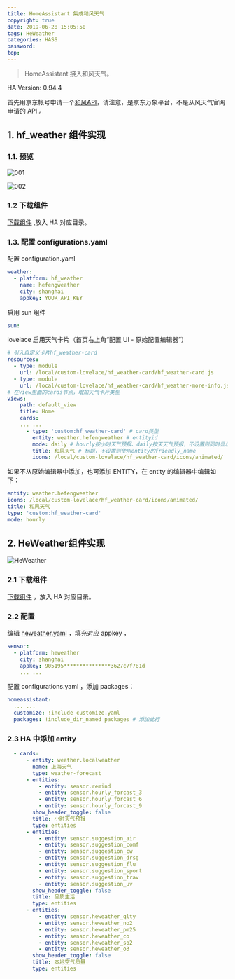 ```yaml
---
title: HomeAssistant 集成和风天气
copyright: true
date: 2019-06-28 15:05:50
tags: HeWeather
categories: HASS
password:
top:
---
```


> HomeAssistant 接入和风天气。

<!--more-->

HA Version: 0.94.4

首先用京东帐号申请一个[和风API](https://wx.jdcloud.com/market/datas/26/10610)，请注意，是京东万象平台，不是从风天气官网申请的 API 。

## 1. hf_weather 组件实现

### 1.1. 预览

![001](https://raw.githubusercontent.com/rangerzhou/ImageHosting/master/blog_resource/2019/HeWeather_001.PNG)

![002](https://raw.githubusercontent.com/rangerzhou/ImageHosting/master/blog_resource/2019/HeWeather_002.PNG)

### 1.2 下载组件

[下载组件](https://github.com/rangerzhou/HomeAssistant/tree/master/hf_weather) ,放入 HA 对应目录。

### 1.3. 配置 configurations.yaml

配置 configuration.yaml

``` yaml
weather:
  - platform: hf_weather
    name: hefengweather
    city: shanghai
    appkey: YOUR_API_KEY
```

启用 sun 组件

``` yaml
sun:
```

lovelace 启用天气卡片（首页右上角“配置 UI - 原始配置编辑器”）

``` yaml
# 引入自定义卡片hf_weather-card
resources:
  - type: module
    url: /local/custom-lovelace/hf_weather-card/hf_weather-card.js
  - type: module
    url: /local/custom-lovelace/hf_weather-card/hf_weather-more-info.js
# 在view里面的cards节点，增加天气卡片类型
views:
    path: default_view
    title: Home
    cards:
    ... ...
      - type: 'custom:hf_weather-card' # card类型
        entity: weather.hefengweather # entityid
        mode: daily # hourly按小时天气预报、daily按天天气预报，不设置则同时显示
        title: 和风天气 # 标题，不设置则使用entity的friendly_name
        icons: /local/custom-lovelace/hf_weather-card/icons/animated/  # 图标路径，不设置则采用cdn，结尾要有"/"
```

如果不从原始编辑器中添加，也可添加 ENTITY，在 entity 的编辑器中编辑如下：

``` yaml
entity: weather.hefengweather
icons: /local/custom-lovelace/hf_weather-card/icons/animated/
title: 和风天气
type: 'custom:hf_weather-card'
mode: hourly
```



## 2. HeWeather组件实现

![HeWeather](https://raw.githubusercontent.com/rangerzhou/ImageHosting/master/Hass_Resources/HeWeather.png)

### 2.1 下载组件

[下载组件](https://github.com/rangerzhou/HomeAssistant/tree/master/HeWeather) ，放入 HA 对应目录。

### 2.2 配置

编辑 [heweather.yaml](https://github.com/rangerzhou/HomeAssistant/blob/master/HeWeather/packages/heweather.yaml) ，填充对应 appkey ，

``` yaml
sensor:
  - platform: heweather
    city: shanghai
    appkey: 905195***************3627c7f781d
    ... ...
```

配置 configurations.yaml ，添加 packages：

``` yaml
homeassistant:
  ... ...
  customize: !include customize.yaml
  packages: !include_dir_named packages # 添加此行
```

### 2.3 HA 中添加 entity

``` yaml
  - cards:
      - entity: weather.localweather
        name: 上海天气
        type: weather-forecast
      - entities:
          - entity: sensor.remind
          - entity: sensor.hourly_forcast_3
          - entity: sensor.hourly_forcast_6
          - entity: sensor.hourly_forcast_9
        show_header_toggle: false
        title: 小时天气预报
        type: entities
      - entities:
          - entity: sensor.suggestion_air
          - entity: sensor.suggestion_comf
          - entity: sensor.suggestion_cw
          - entity: sensor.suggestion_drsg
          - entity: sensor.suggestion_flu
          - entity: sensor.suggestion_sport
          - entity: sensor.suggestion_trav
          - entity: sensor.suggestion_uv
        show_header_toggle: false
        title: 品质生活
        type: entities
      - entities:
          - entity: sensor.heweather_qlty
          - entity: sensor.heweather_no2
          - entity: sensor.heweather_pm25
          - entity: sensor.heweather_co
          - entity: sensor.heweather_so2
          - entity: sensor.heweather_o3
        show_header_toggle: false
        title: 本地空气质量
        type: entities
```

